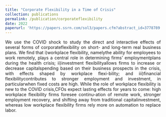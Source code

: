 ```yaml
---
title: "Corporate Flexibility in a Time of Crisis"
collection: publications
permalink: /publication/corporateflexibility
date: 2022
paperurl: 'https://papers.ssrn.com/sol3/papers.cfm?abstract_id=3778789'
---
```

<p style="text-align: justify">
We use the COVID shock to study the direct and interactive effects of several forms of corporateflexibility on short- and long-term real business plans. We find that i)workplace flexibility, namelythe ability for employees to work remotely, plays a central role in determining firms’ employmentplans during the health crisis; ii)investment flexibilityallows firms to increase or decrease capitalspending based on their business prospects in the crisis, with effects shaped by workplace flexi-bility; and iii)financial flexibilitycontributes to stronger employment and investment, in particularwhen fixed costs are high.  While the role of workplace flexibility is new to the COVID crisis,CFOs expect lasting effects for years to come:  high workplace flexibility firms foresee continu-ation of remote work, stronger employment recovery, and shifting away from traditional capitalinvestment, whereas low workplace flexibility firms rely more on automation to replace labor.
<p style="text-align: justify">
